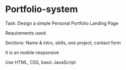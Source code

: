 # Portfolio-system

Task: Design a simple Personal Portfolio Landing Page

Requirements used:

Sections: Name & intro, skills, one project, contact form

It is an  mobile-responsive 

Use HTML, CSS, basic JavaScript

